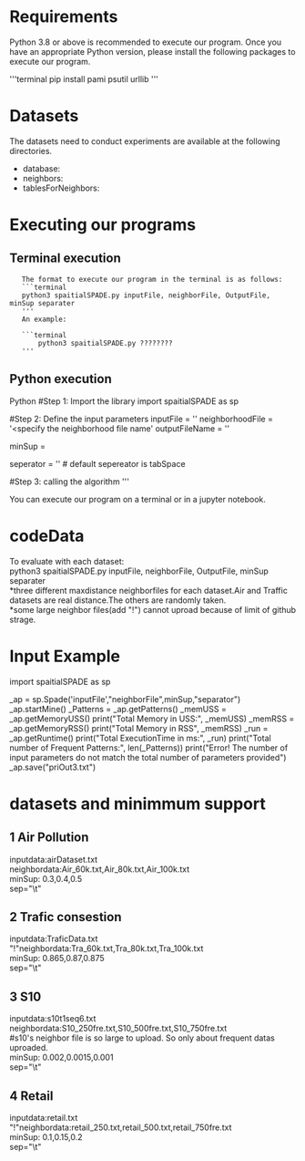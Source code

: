 # Requirements
Python 3.8 or above is recommended to execute our program. Once you have an appropriate Python version, please install the following packages to execute our program.

'''terminal
pip install pami psutil urllib
'''

# Datasets
 The datasets need to conduct experiments are available at the following directories.
   - database:
   - neighbors:
   - tablesForNeighbors:
   
# Executing our programs

## Terminal execution
       
       The format to execute our program in the terminal is as follows:
       ```terminal
       python3 spaitialSPADE.py inputFile, neighborFile, OutputFile, minSup separater
       '''
       An example:
       
       ```terminal
           python3 spaitialSPADE.py ????????
       '''
       
## Python execution
Python
#Step 1: Import the library
import spaitialSPADE as sp

#Step 2: Define the input parameters
inputFile = '<specify the sequence database file name>'
neighborhoodFile = '<specify the neighborhood file name'
outputFileName = '<specify the output file name to store the patterns>'

minSup =<specifyMinSup>

seperator = '<specifyYourSeperator>' # default sepereator is tabSpace

#Step 3: calling the algorithm
'''


You can execute our program on a terminal or in a jupyter notebook. 

# codeData
To evaluate with each dataset:<br>
python3 spaitialSPADE.py inputFile, neighborFile, OutputFile, minSup separater<br>
*three different maxdistance neighborfiles for each dataset.Air and Traffic datasets are real distance.The others are randomly taken.<br>
*some large neighbor files(add "!") cannot uproad because of limit of github strage.<br>


# Input Example
 import spaitialSPADE as sp
 
 _ap = sp.Spade('inputFile',"neighborFile",minSup,"separator")
 _ap.startMine()
 _Patterns = _ap.getPatterns()
 _memUSS = _ap.getMemoryUSS()
 print("Total Memory in USS:", _memUSS)
 _memRSS = _ap.getMemoryRSS()
 print("Total Memory in RSS", _memRSS)
 _run = _ap.getRuntime()
 print("Total ExecutionTime in ms:", _run)
 print("Total number of Frequent Patterns:", len(_Patterns))
 print("Error! The number of input parameters do not match the total number of parameters provided")
 _ap.save("priOut3.txt")
# datasets and minimmum support
 ## 1 Air Pollution<br>
  inputdata:airDataset.txt<br>
  neighbordata:Air_60k.txt,Air_80k.txt,Air_100k.txt<br>
  minSup: 0.3,0.4,0.5<br>
  sep="\t"<br>
 ## 2 Trafic consestion<br>
  inputdata:TraficData.txt<br>
  "!"neighbordata:Tra_60k.txt,Tra_80k.txt,Tra_100k.txt<br>
  minSup: 0.865,0.87,0.875<br>
  sep="\t"<br>
 ## 3 S10
  inputdata:s10t1seq6.txt<br>
  neighbordata:S10_250fre.txt,S10_500fre.txt,S10_750fre.txt<br>
    #s10's neighbor file is so large to upload. So only about frequent datas uproaded.<br>
  minSup: 0.002,0.0015,0.001<br>
  sep="\t"<br>
 ## 4 Retail
  inputdata:retail.txt<br>
  "!"neighbordata:retail_250.txt,retail_500.txt,retail_750fre.txt<br>
  minSup: 0.1,0.15,0.2<br>
  sep="\t"<br>
  

